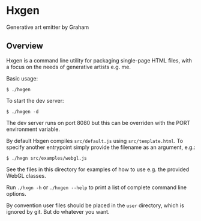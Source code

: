 # Hxgen

Generative art emitter by Graham

## Overview

Hxgen is a command line utility for packaging single-page HTML files, with a focus on the needs of generative artists e.g. me.

Basic usage:

```
$ ./hxgen
```

To start the dev server:

```
$ ./hxgen -d
```

The dev server runs on port 8080 but this can be overriden with the PORT environment variable.

By default Hxgen compiles `src/default.js` using `src/template.html`. To specify another entrypoint simply provide the filename as an argument, e.g.:

```
$ ./hxgn src/examples/webgl.js
```

See the files in this directory for examples of how to use e.g. the provided WebGL classes.

Run `./hxgn -h` or `./hxgen --help` to print a list of complete command line options.

By convention user files should be placed in the `user` directory, which is ignored by git. But do whatever you want.